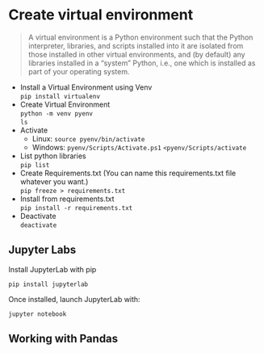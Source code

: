# Create virtual environment

> A virtual environment is a Python environment such that the Python interpreter, libraries, and scripts installed into it are isolated from those installed in other virtual environments, and (by default) any libraries installed in a “system” Python, i.e., one which is installed as part of your operating system.

- Install a Virtual Environment using Venv  
    `pip install virtualenv`  
- Create Virtual Environment  
    `python -m venv pyenv`  
    `ls`  
- Activate  
    - Linux: `source pyenv/bin/activate`  
    - Windows: 
        `pyenv/Scripts/Activate.ps1` 
        `<pyenv/Scripts/activate`  
- List python libraries  
    `pip list`  
- Create Requirements.txt (You can name this requirements.txt file whatever you want.)  
    `pip freeze > requirements.txt`  
- Install from requirements.txt  
    `pip install -r requirements.txt`  
- Deactivate  
    `deactivate`

## Jupyter Labs
Install JupyterLab with pip

`pip install jupyterlab`

Once installed, launch JupyterLab with:

`jupyter notebook`

##  Working with Pandas
